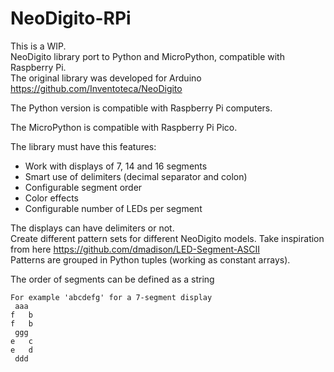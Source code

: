 # NeoDigito-RPi
This is a WIP.  
NeoDigito library port to Python and MicroPython, compatible with Raspberry Pi.  
The original library was developed for Arduino https://github.com/Inventoteca/NeoDigito  

The Python version is compatible with Raspberry Pi computers.  

The MicroPython is compatible with Raspberry Pi Pico.  

The library must have this features:
- Work with displays of 7, 14 and 16 segments
- Smart use of delimiters (decimal separator and colon)
- Configurable segment order
- Color effects
- Configurable number of LEDs per segment

The displays can have delimiters or not.  
Create different pattern sets for different NeoDigito models. Take inspiration from here https://github.com/dmadison/LED-Segment-ASCII  
Patterns are grouped in Python tuples (working as constant arrays).

The order of segments can be defined as a string
```
For example 'abcdefg' for a 7-segment display
 aaa
f   b
f   b
 ggg
e   c
e   d
 ddd
```
